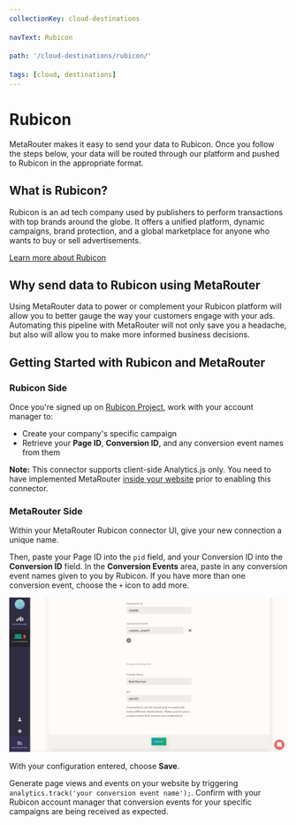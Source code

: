 ```yaml
---
collectionKey: cloud-destinations

navText: Rubicon

path: '/cloud-destinations/rubicon/'

tags: [cloud, destinations]
---
```


# Rubicon

MetaRouter makes it easy to send your data to Rubicon. Once you follow the steps below, your data will be routed through our platform and pushed to Rubicon in the appropriate format.

## What is Rubicon?

Rubicon is an ad tech company used by publishers to perform transactions with top brands around the globe. It offers a unified platform, dynamic campaigns, brand protection, and a global marketplace for anyone who wants to buy or sell advertisements.

[Learn more about Rubicon](http://rubiconproject.com/)

## Why send data to Rubicon using MetaRouter

Using MetaRouter data to power or complement your Rubicon platform will allow you to better gauge the way your customers engage with your ads. Automating this pipeline with MetaRouter will not only save you a headache, but also will allow you to make more informed business decisions.

## Getting Started with Rubicon and MetaRouter

### Rubicon Side

Once you're signed up on [Rubicon Project](http://rubiconproject.com/), work with your account manager to:

- Create your company's specific campaign
- Retrieve your **Page ID**, **Conversion ID**, and any conversion event names from them

**Note:** This connector supports client-side Analytics.js only. You need to have implemented MetaRouter [inside your website](/sources/analytics-js/) prior to enabling this connector.

### MetaRouter Side

Within your MetaRouter Rubicon connector UI, give your new connection a unique name.

Then, paste your Page ID into the `pid` field, and your Conversion ID into the **Conversion ID** field. In the **Conversion Events** area, paste in any conversion event names given to you by Rubicon. If you have more than one conversion event, choose the `+` icon to add more.

![rubicon1](/images/rubicon1v2.png)

With your configuration entered, choose **Save**.

Generate page views and events on your website by triggering `analytics.track('your conversion event name');`. Confirm with your Rubicon account manager that conversion events for your specific campaigns are being received as expected.
